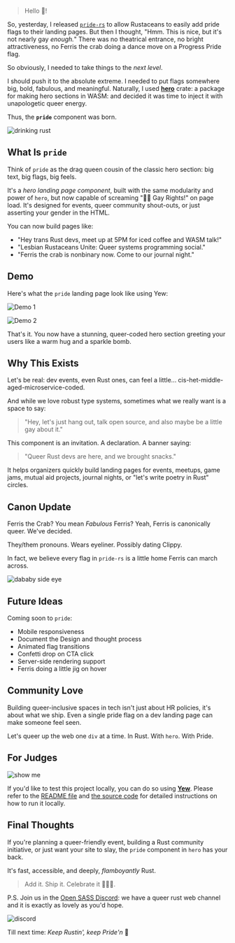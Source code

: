 > Hello 👋!

So, yesterday, I released [`pride-rs`](https://github.com/opensass/pride-rs) to allow Rustaceans to easily add pride flags to their landing pages. But then I thought, "Hmm. This is nice, but it's not nearly gay _enough._" There was no theatrical entrance, no bright attractiveness, no Ferris the crab doing a dance move on a Progress Pride flag.

So obviously, I needed to take things to the _next level_.

I should push it to the absolute extreme. I needed to put flags somewhere big, bold, fabulous, and meaningful. Naturally, I used [**hero**](https://github.com/opensass/hero) crate: a package for making hero sections in WASM: and decided it was time to inject it with unapologetic queer energy.

Thus, the **`pride`** component was born.

![drinking rust](https://dev-to-uploads.s3.amazonaws.com/uploads/articles/hz3hzfxdxtm5p6ie8na9.webp)

## What Is `pride`

Think of `pride` as the drag queen cousin of the classic hero section: big text, big flags, big feels.

It's a _hero landing page component_, built with the same modularity and power of `hero`, but now capable of screaming "🏳️‍🌈 Gay Rights!" on page load. It's designed for events, queer community shout-outs, or just asserting your gender in the HTML.

You can now build pages like:

- "Hey trans Rust devs, meet up at 5PM for iced coffee and WASM talk!"
- "Lesbian Rustaceans Unite: Queer systems programming social."
- "Ferris the crab is nonbinary now. Come to our journal night."

## Demo

Here's what the `pride` landing page look like using Yew:

![Demo 1](https://dev-to-uploads.s3.amazonaws.com/uploads/articles/2h7rdsw83semx2zlhmuv.gif)

![Demo 2](https://dev-to-uploads.s3.amazonaws.com/uploads/articles/bdtvyvwq5wt2rlvxtkn8.gif)

That's it. You now have a stunning, queer-coded hero section greeting your users like a warm hug and a sparkle bomb.

## Why This Exists

Let's be real: dev events, even Rust ones, can feel a little... cis-het-middle-aged-microservice-coded.

And while we love robust type systems, sometimes what we really want is a space to say:

> "Hey, let's just hang out, talk open source, and also maybe be a little gay about it."

This component is an invitation. A declaration. A banner saying:

> "Queer Rust devs are here, and we brought snacks."

It helps organizers quickly build landing pages for events, meetups, game jams, mutual aid projects, journal nights, or "let's write poetry in Rust" circles.

## Canon Update

Ferris the Crab? You mean _Fabulous_ Ferris? Yeah, Ferris is canonically queer. We've decided.

They/them pronouns. Wears eyeliner. Possibly dating Clippy.

In fact, we believe every flag in `pride-rs` is a little home Ferris can march across.

![dababy side eye](https://dev-to-uploads.s3.amazonaws.com/uploads/articles/hivupl6bxztiexnff64w.png)

## Future Ideas

Coming soon to `pride`:

- Mobile responsiveness
- Document the Design and thought process
- Animated flag transitions
- Confetti drop on CTA click
- Server-side rendering support
- Ferris doing a little jig on hover

## Community Love

Building queer-inclusive spaces in tech isn't just about HR policies, it's about what we ship. Even a single pride flag on a dev landing page can make someone feel seen.

Let's queer up the web one `div` at a time. In Rust. With `hero`. With Pride.

## For Judges

![show me](https://dev-to-uploads.s3.amazonaws.com/uploads/articles/5izpe9uaqrzdmed7kiz5.jpg)

If you'd like to test this project locally, you can do so using [**Yew**](https://github.com/opensass/hero/tree/main/examples/pride-hero). Please refer to the [README file](https://github.com/opensass/hero/blob/main/examples/pride-hero/README.md) and [the source code](https://github.com/opensass/hero/blob/main/src/yew/pride.rs) for detailed instructions on how to run it locally.

## Final Thoughts

If you're planning a queer-friendly event, building a Rust community initiative, or just want your site to slay, the `pride` component in `hero` has your back.

It's fast, accessible, and deeply, _flamboyantly_ Rust.

> Add it. Ship it. Celebrate it 🏳️‍🌈🦀.

P.S. Join us in the [Open SASS Discord](https://discord.gg/b5JbvHW5nv): we have a queer rust web channel and it is exactly as lovely as you'd hope.

![discord](https://dev-to-uploads.s3.amazonaws.com/uploads/articles/8a7r5iibqyvsz4pf1tql.png)

Till next time: _Keep Rustin', keep Pride'n_ 💖

